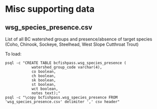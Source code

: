 # Misc supporting data

## wsg_species_presence.csv

List of all BC watershed groups and presence/absence of target species (Coho, Chinook, Sockeye, Steelhead, West Slope Cutthroat Trout)

To load:

    psql -c "CREATE TABLE bcfishpass.wsg_species_presence (
                watershed_group_code varchar(4),
                co boolean,
                ch boolean,
                sk boolean,
                st boolean,
                wct boolean,
                notes text);"
    psql -c "\copy bcfishpass.wsg_species_presence FROM 'wsg_species_presence.csv' delimiter ',' csv header"